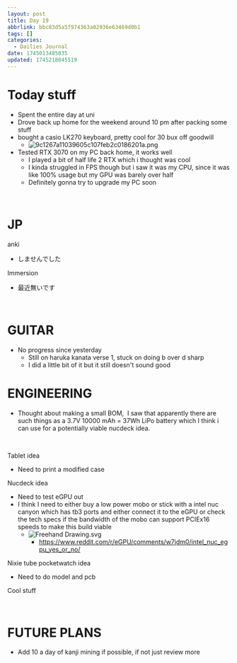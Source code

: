 ```yaml
---
layout: post
title: Day 19
abbrlink: bbc83d5a5f974363a02936e63469d0b1
tags: []
categories:
  - Dailies Journal
date: 1745013485035
updated: 1745218045519
---
```


# Today stuff

- Spent the entire day at uni
- Drove back up home for the weekend around 10 pm after packing some stuff
- bought a casio LK270 keyboard, pretty cool for 30 bux off goodwill
  - ![9c1267a11039605c107feb2c0186201a.png](/resources/9dfc9969b3504b88a51c27461e24bd55.png)
- Tested RTX 3070 on my PC back home, it works well
  - I played a bit of half life 2 RTX which i thought was cool
  - I kinda struggled in FPS though but i saw it was my CPU, since it was like 100% usage but my GPU was barely over half
  - Definitely gonna try to upgrade my PC soon 

 

# JP

anki

- しませんでした

Immersion

- 最近無いです

 

# GUITAR

- No progress since yesterday
  - Still on haruka kanata verse 1, stuck on doing b over d sharp
  - I did a little bit of it but it still doesn't sound good

# ENGINEERING

- Thought about making a small BOM,  I saw that apparently there are such things as a 3.7V 10000 mAh = 37Wh LiPo battery which I think i can use for a potentially viable nucdeck idea.

 

Tablet idea

- Need to print a modified case

Nucdeck idea

- Need to test eGPU out
- I think I need to either buy a low power mobo or stick with a intel nuc canyon which has tb3 ports and either connect it to the eGPU or check the tech specs if the bandwidth of the mobo can support PCIEx16 speeds to make this build viable
  - ![Freehand Drawing.svg](/resources/44dfb27483ec4713b5c872f15914906f.svg)
    - <https://www.reddit.com/r/eGPU/comments/w7jdm0/intel_nuc_egpu_yes_or_no/>

Nixie tube pocketwatch idea

- Need to do model and pcb

Cool stuff

 

# FUTURE PLANS

- Add 10 a day of kanji mining if possible, if not just review more
